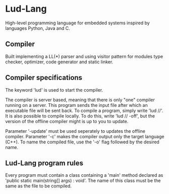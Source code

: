 # Lud-Lang
High-level programming language for embedded systems inspired by languages Python, Java and C.

## Compiler
Built implementing a LL(*) parser and using visitor pattern for modules type checker, optimizer, code generator and static linker.

## Compiler specifications
The keyword 'lud' is used to start the compiler.

The compiler is server based, meaning that there is only "one" compiler running on a server. This program sends the input file after which an executable file will be sent back.
To compile a program, simply write 'lud /<PATH>/<FILENAME>'. It is also possible to compile locally. To do this, write 'lud /<PATH>/<FILENAME> -off', but the version of the offline compiler might is up to you to update.

Parameter '-update' must be used seperately to updates the offline compiler. Parameter '-c' makes the compiler output only the target language (C++). To name the compiled file, use the '-o' flag followed by the desired name.

## Lud-Lang program rules
Every program must contain a class containing a 'main' method declared as 'public static main(string[] args) : void'. The name of this class must be the same as the file to be compiled.
